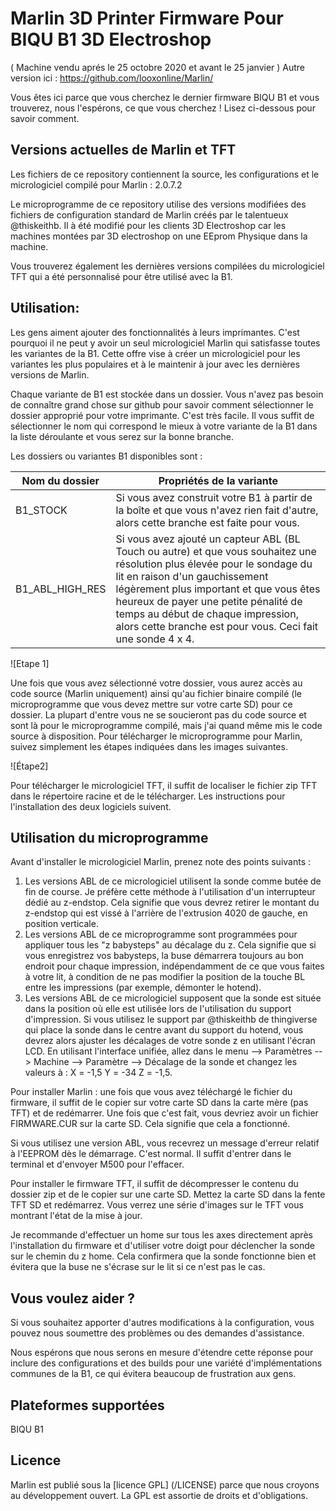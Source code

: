 # Marlin 3D Printer Firmware Pour BIQU B1 3D Electroshop 
( Machine vendu aprés le 25 octobre 2020 et avant le 25 janvier ) Autre version ici  : https://github.com/looxonline/Marlin/


Vous êtes ici parce que vous cherchez le dernier firmware BIQU B1 et vous trouverez, nous l'espérons, ce que vous cherchez ! Lisez ci-dessous pour savoir comment.

## Versions actuelles de Marlin et TFT

Les fichiers de ce repository contiennent la source, les configurations et le micrologiciel compilé pour Marlin : 2.0.7.2

Le microprogramme de ce repository utilise des versions modifiées des fichiers de configuration standard de Marlin créés par le talentueux @thiskeithb.
Il à été modifié pour les clients 3D Electroshop car les machines montées par 3D electroshop on une EEprom Physique dans la machine. 

Vous trouverez également les dernières versions compilées du micrologiciel TFT qui a été personnalisé pour être utilisé avec la B1.

## Utilisation: 

Les gens aiment ajouter des fonctionnalités à leurs imprimantes. C'est pourquoi il ne peut y avoir un seul micrologiciel Marlin qui satisfasse toutes les variantes de la B1. Cette offre vise à créer un micrologiciel pour les variantes les plus populaires et à le maintenir à jour avec les dernières versions de Marlin.

Chaque variante de B1 est stockée dans un dossier. Vous n'avez pas besoin de connaître grand chose sur github pour savoir comment sélectionner le dossier approprié pour votre imprimante. C'est très facile. Il vous suffit de sélectionner le nom qui correspond le mieux à votre variante de la B1 dans la liste déroulante et vous serez sur la bonne branche.

Les dossiers  ou variantes B1 disponibles sont :

Nom du dossier | Propriétés de la variante
------------ | -------------
B1_STOCK | Si vous avez construit votre B1 à partir de la boîte et que vous n'avez rien fait d'autre, alors cette branche est faite pour vous.
B1_ABL_HIGH_RES | Si vous avez ajouté un capteur ABL (BL Touch ou autre) et que vous souhaitez une résolution plus élevée pour le sondage du lit en raison d'un gauchissement légèrement plus important et que vous êtes heureux de payer une petite pénalité de temps au début de chaque impression, alors cette branche est pour vous. Ceci fait une sonde 4 x 4.

![Etape 1]

Une fois que vous avez sélectionné votre dossier, vous aurez accès au code source (Marlin uniquement) ainsi qu'au fichier binaire compilé (le microprogramme que vous devez mettre sur votre carte SD) pour ce dossier. La plupart d'entre vous ne se soucieront pas du code source et sont là pour le microprogramme compilé, mais j'ai quand même mis le code source à disposition. Pour télécharger le microprogramme pour Marlin, suivez simplement les étapes indiquées dans les images suivantes.

![Étape2]

Pour télécharger le micrologiciel TFT, il suffit de localiser le fichier zip TFT dans le répertoire racine et de le télécharger. Les instructions pour l'installation des deux logiciels suivent.

## Utilisation du microprogramme

Avant d'installer le micrologiciel Marlin, prenez note des points suivants :

1. Les versions ABL de ce micrologiciel utilisent la sonde comme butée de fin de course. Je préfère cette méthode à l'utilisation d'un interrupteur dédié au z-endstop. Cela signifie que vous devrez retirer le montant du z-endstop qui est vissé à l'arrière de l'extrusion 4020 de gauche, en position verticale.
2. Les versions ABL de ce microprogramme sont programmées pour appliquer tous les "z babysteps" au décalage du z. Cela signifie que si vous enregistrez vos babysteps, la buse démarrera toujours au bon endroit pour chaque impression, indépendamment de ce que vous faites à votre lit, à condition de ne pas modifier la position de la touche BL entre les impressions (par exemple, démonter le hotend).
3. Les versions ABL de ce micrologiciel supposent que la sonde est située dans la position où elle est utilisée lors de l'utilisation du support d'impression. Si vous utilisez le support par @thiskeithb de thingiverse qui place la sonde dans le centre avant du support du hotend, vous devrez alors ajuster les décalages de votre sonde z en utilisant l'écran LCD. En utilisant l'interface unifiée, allez dans le menu --> Paramètres --> Machine --> Paramètre --> Décalage de la sonde et changez les valeurs à : X = -1,5 Y = -34 Z = -1,5.

Pour installer Marlin : une fois que vous avez téléchargé le fichier du firmware, il suffit de le copier sur votre carte SD dans la carte mère (pas TFT) et de redémarrer. Une fois que c'est fait, vous devriez avoir un fichier FIRMWARE.CUR sur la carte SD. Cela signifie que cela a fonctionné.

Si vous utilisez une version ABL, vous recevrez un message d'erreur relatif à l'EEPROM dès le démarrage. C'est normal. Il suffit d'entrer dans le terminal et d'envoyer M500 pour l'effacer.

Pour installer le firmware TFT, il suffit de décompresser le contenu du dossier zip et de le copier sur une carte SD. Mettez la carte SD dans la fente TFT SD et redémarrez. 
Vous verrez une série d'images sur le TFT vous montrant l'état de la mise à jour. 

Je recommande d'effectuer un home sur tous les axes directement après l'installation du firmware et d'utiliser votre doigt pour déclencher la sonde sur le chemin du z home. Cela confirmera que la sonde fonctionne bien et évitera que la buse ne s'écrase sur le lit si ce n'est pas le cas.

## Vous voulez aider ?

Si vous souhaitez apporter d'autres modifications à la configuration, vous pouvez nous soumettre des problèmes ou des demandes d'assistance.

Nous espérons que nous serons en mesure d'étendre cette réponse pour inclure des configurations et des builds pour une variété d'implémentations communes de la B1, ce qui évitera beaucoup de frustration aux gens.

## Plateformes supportées

BIQU B1 
## Licence

Marlin est publié sous la [licence GPL] (/LICENSE) parce que nous croyons au développement ouvert. La GPL est assortie de droits et d'obligations. 
